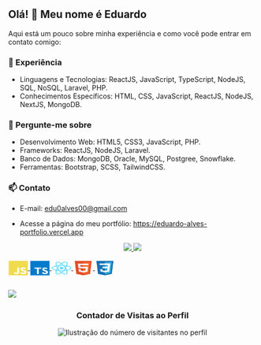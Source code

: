 ## Olá! 👋 Meu nome é Eduardo 
Aqui está um pouco sobre minha experiência e como você pode entrar em contato comigo:

### 🌱 Experiência
- Linguagens e Tecnologias: ReactJS, JavaScript, TypeScript, NodeJS, SQL, NoSQL, Laravel, PHP. 
- Conhecimentos Específicos: HTML, CSS, JavaScript, ReactJS, NodeJS, NextJS, MongoDB. 

### 💬 Pergunte-me sobre
- Desenvolvimento Web: HTML5, CSS3, JavaScript, PHP.
- Frameworks: ReactJS, NodeJS, Laravel.
- Banco de Dados: MongoDB, Oracle, MySQL, Postgree, Snowflake. 
- Ferramentas: Bootstrap, SCSS, TailwindCSS. 

### 📫 Contato
- E-mail: edu0alves00@gmail.com

- Acesse a página do meu portfólio: https://eduardo-alves-portfolio.vercel.app


<div align="center">
  <a href="https://github.com/eduardojanegitz">
  <img height="180em" src="https://github-readme-stats.vercel.app/api?username=eduardojanegitz&show_icons=true&theme=dracula&include_all_commits=true&count_private=true"/>
  <img height="180em" src="https://github-readme-stats.vercel.app/api/top-langs/?username=eduardojanegitz&layout=compact&langs_count=7&theme=dracula"/>
</div>

  <div style="display: inline_block"><br>
  <img align="center" alt="Eduardo-JS" height="30" width="40" src="https://raw.githubusercontent.com/devicons/devicon/master/icons/javascript/javascript-plain.svg">
  <img align="center" alt="Eduardo-TS" height="30" width="40" src="https://raw.githubusercontent.com/devicons/devicon/master/icons/typescript/typescript-plain.svg">
  <img align="center" alt="Eduardo-React" height="30" width="40" src="https://raw.githubusercontent.com/devicons/devicon/master/icons/react/react-original.svg">
  <img align="center" alt="Eduardo-HTML" height="30" width="40" src="https://raw.githubusercontent.com/devicons/devicon/master/icons/html5/html5-original.svg">
  <img align="center" alt="Eduardo-CSS" height="30" width="40" src="https://raw.githubusercontent.com/devicons/devicon/master/icons/css3/css3-original.svg">
</div>
  
 ##
  
  <div> 
  <a href="https://www.linkedin.com/in/eduardo-alves-091aa1219/" target="_blank"><img src="https://img.shields.io/badge/-LinkedIn-%230077B5?style=for-the-badge&logo=linkedin&logoColor=white" target="_blank"></a> 

 
</div>

<div align="center">
  <h3><b>Contador de Visitas ao Perfil</b></h3>
</div>

<p align="center">
  <img
    src="https://profile-counter.glitch.me/eduardojanegitz/count.svg"
    alt="Ilustração do número de visitantes no perfil"
  />
</p>
